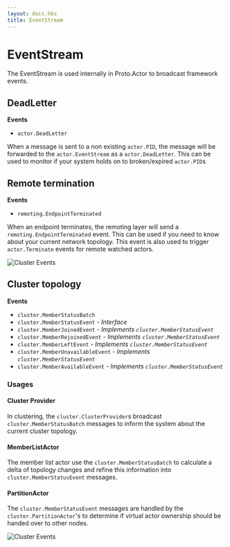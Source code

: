 ```yaml
---
layout: docs.hbs
title: EventStream
---
```

# EventStream

The EventStream is used internally in Proto.Actor to broadcast framework events.

## DeadLetter
**Events**
* `actor.DeadLetter`

When a message is sent to a non existing `actor.PID`, the message will be forwarded to the `actor.EventStream` as a `actor.DeadLetter`.
This can be used to monitor if your system holds on to broken/expired `actor.PID`s

## Remote termination
**Events**
* `remoting.EndpointTerminated`

When an endpoint terminates, the remoting layer will send a `remoting.EndpointTerminated` event.
This can be used if you need to know about your current network topology.
This event is also used to trigger `actor.Terminate` events for remote watched actors.

![Cluster Events](images/remoteterminate.png)

## Cluster topology
**Events**
* `cluster.MemberStatusBatch`
* `cluster.MemberStatusEvent` - *Interface*
* `cluster.MemberJoinedEvent` - *Implements `cluster.MemberStatusEvent`*
* `cluster.MemberRejoinedEvent` - *Implements `cluster.MemberStatusEvent`*
* `cluster.MemberLeftEvent` - *Implements `cluster.MemberStatusEvent`*
* `cluster.MemberUnavailableEvent` - *Implements `cluster.MemberStatusEvent`*
* `cluster.MemberAvailableEvent` - *Implements `cluster.MemberStatusEvent`*

### Usages

#### Cluster Provider
In clustering, the `cluster.ClusterProvider`s broadcast `cluster.MemberStatusBatch` messages to inform the system about the current cluster topology.

#### MemberListActor
The member list actor use the `cluster.MemberStatusBatch` to calculate a delta of topology changes and refine this information into `cluster.MemberStatusEvent` messages.

#### PartitionActor
The `cluster.MemberStatusEvent` messages are handled by the `cluster.PartitionActor`'s to determine if virtual actor ownership should be handed over to other nodes.

![Cluster Events](images/clusterevents.png)
